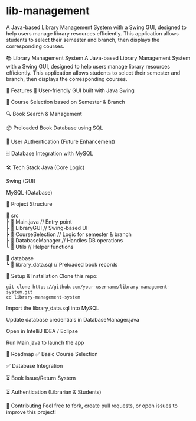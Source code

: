 # lib-management
A Java-based Library Management System with a Swing GUI, designed to help users manage library resources efficiently. This application allows students to select their semester and branch, then displays the corresponding courses.


📚 Library Management System
A Java-based Library Management System with a Swing GUI, designed to help users manage library resources efficiently. This application allows students to select their semester and branch, then displays the corresponding courses.

🚀 Features
📌 User-friendly GUI built with Java Swing

📖 Course Selection based on Semester & Branch

🔍 Book Search & Management

📦 Preloaded Book Database using SQL

🔐 User Authentication (Future Enhancement)

🗄️ Database Integration with MySQL

🛠️ Tech Stack
Java (Core Logic)

Swing (GUI)

MySQL (Database)

📂 Project Structure

📁 src  
 ┣ 📜 Main.java  // Entry point  
   ┣ 📜 LibraryGUI  // Swing-based UI  
   ┣ 📜 CourseSelection  // Logic for semester & branch  
   ┣ 📜 DatabaseManager  // Handles DB operations  
   ┗ 📜 Utils // Helper functions  

📁 database    
 ┗ 📜 library_data.sql  // Preloaded book records   

🔧 Setup & Installation
Clone this repo:
```
git clone https://github.com/your-username/library-management-system.git
cd library-management-system
```
Import the library_data.sql into MySQL

Update database credentials in DatabaseManager.java

Open in IntelliJ IDEA / Eclipse

Run Main.java to launch the app

🎯 Roadmap
✅ Basic Course Selection

✅ Database Integration

⏳ Book Issue/Return System

⏳ Authentication (Librarian & Students)

🤝 Contributing
Feel free to fork, create pull requests, or open issues to improve this project!
